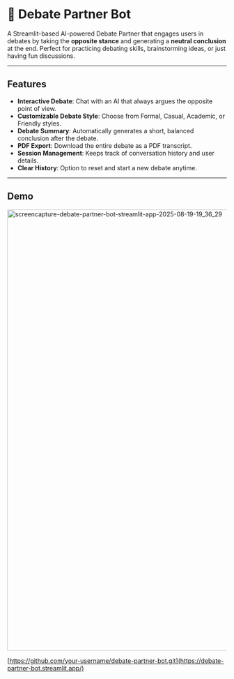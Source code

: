 # 🎤 Debate Partner Bot

A Streamlit-based AI-powered Debate Partner that engages users in debates by taking the **opposite stance** and generating a **neutral conclusion** at the end. Perfect for practicing debating skills, brainstorming ideas, or just having fun discussions.

---

## Features

- **Interactive Debate**: Chat with an AI that always argues the opposite point of view.
- **Customizable Debate Style**: Choose from Formal, Casual, Academic, or Friendly styles.
- **Debate Summary**: Automatically generates a short, balanced conclusion after the debate.
- **PDF Export**: Download the entire debate as a PDF transcript.
- **Session Management**: Keeps track of conversation history and user details.
- **Clear History**: Option to reset and start a new debate anytime.

---

## Demo

<img width="1920" height="1012" alt="screencapture-debate-partner-bot-streamlit-app-2025-08-19-19_36_29" src="https://github.com/user-attachments/assets/3f0044a2-7761-4a25-90f5-4e86a4037f0d" />



[https://github.com/your-username/debate-partner-bot.git](https://debate-partner-bot.streamlit.app/)
